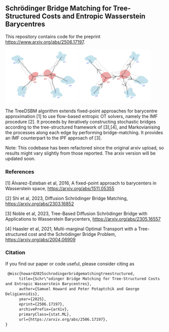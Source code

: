 ## Schrödinger Bridge Matching for Tree-Structured Costs and Entropic Wasserstein Barycentres

This repository contains code for the preprint https://www.arxiv.org/abs/2506.17197.

<p float="left">
  <img src="./figures/treeIMF_reciprocal.png" width="45%" />
  <img src="./figures/treeIMF_markovianised.png" width="45%" />
</p>

The TreeDSBM algorithm extends fixed-point approaches for barycentre approximation [1] to use flow-based entropic OT solvers, namely the IMF procedure [2]. It proceeds by iteratively constructing stochastic bridges according to the tree-structured framework of [3],[4], and Markovianising the processes along each edge by performing bridge-matching. It provides an IMF counterpart to the IPF approach of [3].

Note: This codebase has been refactored since the original arxiv upload, so results might vary slightly from those reported. The arxiv version will be updated soon.

### References

[1] Álvarez-Esteban et al, 2016, A fixed-point approach to barycenters in Wasserstein space, https://arxiv.org/abs/1511.05355

[2] Shi et al, 2023, Diffusion Schrödinger Bridge Matching, https://arxiv.org/abs/2303.16852

[3] Noble et al, 2023, Tree-Based Diffusion Schrödinger Bridge with Applications to Wasserstein Barycenters, https://arxiv.org/abs/2305.16557

[4] Haasler et al, 2021, Multi-marginal Optimal Transport with a Tree-structured cost and the Schrödinger Bridge Problem, https://arxiv.org/abs/2004.06909

### Citation
If you find our paper or code useful, please consider citing as
<pre><code> @misc{howard2025schrodingerbridgematchingtreestructured,
      title={Schr\"odinger Bridge Matching for Tree-Structured Costs and Entropic Wasserstein Barycentres}, 
      author={Samuel Howard and Peter Potaptchik and George Deligiannidis},
      year={2025},
      eprint={2506.17197},
      archivePrefix={arXiv},
      primaryClass={stat.ML},
      url={https://arxiv.org/abs/2506.17197}, 
} </code></pre>